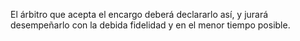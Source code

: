 El árbitro que acepta el encargo deberá declararlo así, y jurará desempeñarlo con la debida fidelidad y en el menor tiempo posible.
